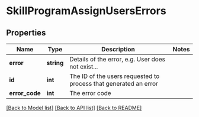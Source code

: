 # SkillProgramAssignUsersErrors

## Properties
Name | Type | Description | Notes
------------ | ------------- | ------------- | -------------
**error** | **string** | Details of the error, e.g. User does not exist... | 
**id** | **int** | The ID of the users requested to process that generated an error | 
**error_code** | **int** | The error code | 

[[Back to Model list]](../README.md#documentation-for-models) [[Back to API list]](../README.md#documentation-for-api-endpoints) [[Back to README]](../README.md)


